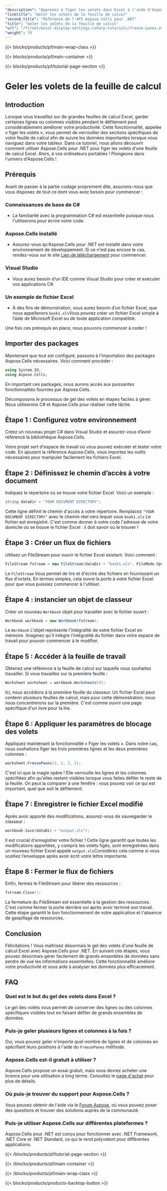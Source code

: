```yaml
---
"description": "Apprenez à figer les volets dans Excel à l'aide d'Aspose.Cells pour .NET avec ce didacticiel complet, accompagné d'instructions étape par étape et de conseils essentiels."
"linktitle": "Geler les volets de la feuille de calcul"
"second_title": "Référence de l'API Aspose.Cells pour .NET"
"title": "Geler les volets de la feuille de calcul"
"url": "/fr/net/excel-display-settings-csharp-tutorials/freeze-panes-of-worksheet/"
"weight": 70
---
```


{{< blocks/products/pf/main-wrap-class >}}

{{< blocks/products/pf/main-container >}}

{{< blocks/products/pf/tutorial-page-section >}}

# Geler les volets de la feuille de calcul

## Introduction

Lorsque vous travaillez sur de grandes feuilles de calcul Excel, garder certaines lignes ou colonnes visibles pendant le défilement peut considérablement améliorer votre productivité. Cette fonctionnalité, appelée « figer les volets », vous permet de verrouiller des sections spécifiques de votre feuille de calcul afin de suivre les données importantes lorsque vous naviguez dans votre tableur. Dans ce tutoriel, nous allons découvrir comment utiliser Aspose.Cells pour .NET pour figer les volets d'une feuille de calcul Excel. Alors, à vos ordinateurs portables ! Plongeons dans l'univers d'Aspose.Cells !

## Prérequis

Avant de passer à la partie codage proprement dite, assurons-nous que vous disposez de tout ce dont vous avez besoin pour commencer :

### Connaissances de base de C#
- La familiarité avec la programmation C# est essentielle puisque nous l'utiliserons pour écrire notre code.

### Aspose.Cells installé
- Assurez-vous qu'Aspose.Cells pour .NET est installé dans votre environnement de développement. Si ce n'est pas encore le cas, rendez-vous sur le site [Lien de téléchargement](https://releases.aspose.com/cells/net/) pour commencer.

### Visual Studio
- Vous aurez besoin d’un IDE comme Visual Studio pour créer et exécuter vos applications C#.

### Un exemple de fichier Excel
- À des fins de démonstration, vous aurez besoin d’un fichier Excel, que nous appellerons `book1.xls`Vous pouvez créer un fichier Excel simple à l’aide de Microsoft Excel ou de toute application compatible.

Une fois ces prérequis en place, nous pouvons commencer à coder !

## Importer des packages

Maintenant que tout est configuré, passons à l'importation des packages Aspose.Cells nécessaires. Voici comment procéder :

```csharp
using System.IO;
using Aspose.Cells;
```

En important ces packages, nous aurons accès aux puissantes fonctionnalités fournies par Aspose.Cells.

Décomposons le processus de gel des volets en étapes faciles à gérer. Nous utiliserons C# et Aspose.Cells pour réaliser cette tâche.

## Étape 1 : Configurez votre environnement

Créez un nouveau projet C# dans Visual Studio et assurez-vous d’avoir référencé la bibliothèque Aspose.Cells.

Votre projet sert d'espace de travail où vous pouvez exécuter et tester votre code. En ajoutant la référence Aspose.Cells, vous importez les outils nécessaires pour manipuler facilement les fichiers Excel.

## Étape 2 : Définissez le chemin d’accès à votre document

Indiquez le répertoire où se trouve votre fichier Excel. Voici un exemple :

```csharp
string dataDir = "YOUR DOCUMENT DIRECTORY";
```

Cette ligne définit le chemin d'accès à votre répertoire. Remplacez `"YOUR DOCUMENT DIRECTORY"` avec le chemin réel vers lequel vous `book1.xls` Le fichier est enregistré. C'est comme donner à votre code l'adresse de votre domicile où se trouve le fichier Excel : il doit savoir où le trouver !

## Étape 3 : Créer un flux de fichiers

Utilisez un FileStream pour ouvrir le fichier Excel existant. Voici comment :

```csharp
FileStream fstream = new FileStream(dataDir + "book1.xls", FileMode.Open);
```

Le `FileStream` Vous permet de lire et d'écrire des fichiers en fournissant un flux d'octets. En termes simples, cela ouvre la porte à votre fichier Excel pour que vous puissiez commencer à l'utiliser.

## Étape 4 : instancier un objet de classeur

Créer un nouveau `Workbook` objet pour travailler avec le fichier ouvert :

```csharp
Workbook workbook = new Workbook(fstream);
```

Le `Workbook` L'objet représente l'intégralité de votre fichier Excel en mémoire. Imaginez qu'il intègre l'intégralité du fichier dans votre espace de travail pour pouvoir commencer à le modifier.

## Étape 5 : Accéder à la feuille de travail

Obtenez une référence à la feuille de calcul sur laquelle vous souhaitez travailler. Si vous travaillez sur la première feuille :

```csharp
Worksheet worksheet = workbook.Worksheets[0];
```

Ici, nous accédons à la première feuille du classeur. Un fichier Excel peut contenir plusieurs feuilles de calcul, mais pour cette démonstration, nous nous concentrerons sur la première. C'est comme ouvrir une page spécifique d'un livre pour la lire.

## Étape 6 : Appliquer les paramètres de blocage des volets

Appliquez maintenant la fonctionnalité « Figer les volets ». Dans notre cas, nous souhaitons figer les trois premières lignes et les deux premières colonnes :

```csharp
worksheet.FreezePanes(3, 2, 3, 2);
```

C'est ici que la magie opère ! Elle verrouille les lignes et les colonnes spécifiées afin qu'elles restent visibles lorsque vous faites défiler le reste de la feuille. On peut la comparer à une fenêtre : vous pouvez voir ce qui est important, quel que soit le défilement.

## Étape 7 : Enregistrer le fichier Excel modifié

Après avoir apporté des modifications, assurez-vous de sauvegarder le classeur :

```csharp
workbook.Save(dataDir + "output.xls");
```

Il est crucial d'enregistrer votre fichier ! Cette ligne garantit que toutes les modifications apportées, y compris les volets figés, sont enregistrées dans un nouveau fichier Excel appelé `output.xls`Considérez cela comme si vous scelliez l’enveloppe après avoir écrit votre lettre importante.

## Étape 8 : Fermer le flux de fichiers

Enfin, fermez le FileStream pour libérer des ressources :

```csharp
fstream.Close();
```

La fermeture du FileStream est essentielle à la gestion des ressources. C'est comme fermer la porte derrière soi après avoir terminé son travail. Cette étape garantit le bon fonctionnement de votre application et l'absence de gaspillage de ressources.

## Conclusion

Félicitations ! Vous maîtrisez désormais le gel des volets d'une feuille de calcul Excel avec Aspose.Cells pour .NET. En suivant ces étapes, vous pouvez désormais gérer facilement de grands ensembles de données sans perdre de vue les informations essentielles. Cette fonctionnalité améliore votre productivité et vous aide à analyser les données plus efficacement.

## FAQ

### Quel est le but du gel des volets dans Excel ?
Le gel des volets vous permet de conserver des lignes ou des colonnes spécifiques visibles tout en faisant défiler de grands ensembles de données.

### Puis-je geler plusieurs lignes et colonnes à la fois ?
Oui, vous pouvez geler n'importe quel nombre de lignes et de colonnes en spécifiant leurs positions à l'aide du `FreezePanes` méthode.

### Aspose.Cells est-il gratuit à utiliser ?
Aspose.Cells propose un essai gratuit, mais vous devrez acheter une licence pour une utilisation à long terme. Consultez le [page d'achat](https://purchase.aspose.com/buy) pour plus de détails.

### Où puis-je trouver du support pour Aspose.Cells ?
Vous pouvez obtenir de l'aide via le [Forum Aspose](https://forum.aspose.com/c/cells/9), où vous pouvez poser des questions et trouver des solutions auprès de la communauté.

### Puis-je utiliser Aspose.Cells sur différentes plateformes ?
Aspose.Cells pour .NET est conçu pour fonctionner avec .NET Framework, .NET Core et .NET Standard, ce qui le rend polyvalent pour différentes applications.

{{< /blocks/products/pf/tutorial-page-section >}}

{{< /blocks/products/pf/main-container >}}

{{< /blocks/products/pf/main-wrap-class >}}

{{< blocks/products/products-backtop-button >}}